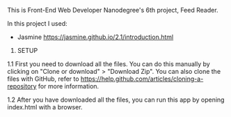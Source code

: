 This is Front-End Web Developer Nanodegree's 6th project, Feed Reader. 

In this project I used:
- Jasmine https://jasmine.github.io/2.1/introduction.html

1. SETUP 

  1.1 First you need to download all the files. You can do this manually by clicking on "Clone or download" > "Download Zip". You can also       clone the files with GitHub, refer to https://help.github.com/articles/cloning-a-repository for more information.

  1.2 After you have downloaded all the files, you can run this app by opening index.html with a browser.

